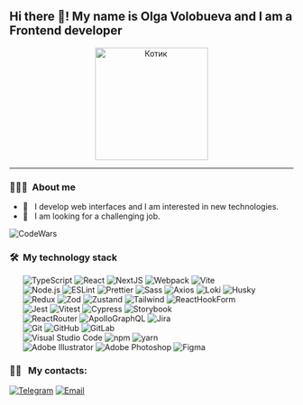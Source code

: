 
<h2> Hi there 👋! My name is Olga Volobueva and I am a Frontend developer</h2>

<div>
   <div id="gif" align="center">
   <img src="https://i.gifer.com/origin/ff/ff88888459f390b30438e162769be571_w200.webp" alt="Котик" width="200" height="200"/>
   </div>
</div>

---

<div>
    <h3> 👨🏻‍💻 &nbsp;About me</h3>
   
   - 🤔 &nbsp; I develop web interfaces and I am interested in new technologies.
   - 💼 &nbsp; I am looking for a challenging job.
</div>

![CodeWars](https://www.codewars.com/users/OlgaVol/badges/large)

<h3> 🛠 &nbsp;My technology stack</h3>

<div>
   &nbsp; &nbsp; &nbsp; <img src="https://img.shields.io/badge/TypeScript-%23007ACC.svg?style=for-the-badge&logo=typescript&logoColor=white" alt="TypeScript"/>
   <img src="https://img.shields.io/badge/React-%2361DAFB.svg?style=for-the-badge&logo=react&logoColor=black" alt="React"/>
   <img src="https://img.shields.io/badge/Next-black?style=for-the-badge&logo=next.js&logoColor=white" alt="NextJS"/>
   
   <img src="https://img.shields.io/badge/Webpack-%238DD6F9.svg?style=for-the-badge&logo=webpack&logoColor=black" alt="Webpack"/>
   <img src="https://img.shields.io/badge/Vite-%646CFF.svg?style=for-the-badge&logo=vite&logoColor=white" alt="Vite"/>

  
</div>
<div>
   &nbsp; &nbsp; &nbsp; <img src="https://img.shields.io/badge/Node.js-%23339933.svg?style=for-the-badge&logo=node.js&logoColor=white" alt="Node.js"/>
   <img src="https://img.shields.io/badge/ESLint-%234B3263.svg?style=for-the-badge&logo=eslint&logoColor=white" alt="ESLint"/>
   <img src="https://img.shields.io/badge/Prettier-%23F7B93E.svg?style=for-the-badge&logo=prettier&logoColor=black" alt="Prettier"/>
   <img src="https://img.shields.io/badge/Sass-%23CC6699.svg?style=for-the-badge&logo=sass&logoColor=white" alt="Sass"/>
   <img src="https://img.shields.io/badge/Axios-%235A29E4.svg?style=for-the-badge&logo=axios&logoColor=white" alt="Axios"/>
   <img src="https://img.shields.io/badge/Loki-%23000000.svg?style=for-the-badge&logo=loki&logoColor=white" alt="Loki"/>
   <img src="https://img.shields.io/badge/Husky-%233C3C3C.svg?style=for-the-badge&logo=husky&logoColor=white" alt="Husky"/>
</div>
<div>
   &nbsp; &nbsp; &nbsp; <img src="https://img.shields.io/badge/Redux-%23593D88.svg?style=for-the-badge&logo=redux&logoColor=white" alt="Redux"/>
   <img src="https://img.shields.io/badge/Zod-%23007ACC.svg?style=for-the-badge&logoColor=white" alt="Zod"/>
   <img src="https://img.shields.io/badge/Zustand-%23E9967A.svg?style=for-the-badge&logoColor=white" alt="Zustand"/>
   <img src="https://img.shields.io/badge/tailwindcss-%2338B2AC.svg?style=for-the-badge&logo=tailwind-css&logoColor=white" alt="Tailwind"/>
   <img src="https://img.shields.io/badge/React%20Hook%20Form-%23EC5990.svg?style=for-the-badge&logo=reacthookform&logoColor=white" alt="ReactHookForm"/>
</div>
<div>
    &nbsp; &nbsp; &nbsp; <img src="https://img.shields.io/badge/Jest-%23C21325.svg?style=for-the-badge&logo=jest&logoColor=white" alt="Jest"/>
   <img src="https://img.shields.io/badge/Vitest-%23113B6C.svg?style=for-the-badge&logo=vitest&logoColor=white" alt="Vitest"/>
   <img src="https://img.shields.io/badge/Cypress-%2317202C.svg?style=for-the-badge&logo=cypress&logoColor=white" alt="Cypress"/>
   <img src="https://img.shields.io/badge/Storybook-%23FF4785.svg?style=for-the-badge&logo=storybook&logoColor=white" alt="Storybook"/>
</div>
<div>
   &nbsp; &nbsp; &nbsp; <img src="https://img.shields.io/badge/React_Router-CA4245?style=for-the-badge&logo=react-router&logoColor=white" alt="ReactRouter"/>
   <img src="https://img.shields.io/badge/-ApolloGraphQL-311C87?style=for-the-badge&logo=apollo-graphql" alt="ApolloGraphQL"/>
   <img src="https://img.shields.io/badge/jira-%230A0FFF.svg?style=for-the-badge&logo=jira&logoColor=white" alt="Jira"/>
   <omg src="https://img.shields.io/badge/Postman-FF6C37?style=for-the-badge&logo=postman&logoColor=white" alt="Postman"/>
</div>   
<div>
  &nbsp; &nbsp; &nbsp; <img src="https://img.shields.io/badge/git-%23F05033.svg?style=for-the-badge&logo=git&logoColor=white" alt="Git"/>
  <img src="https://img.shields.io/badge/github-%23121011.svg?style=for-the-badge&logo=github&logoColor=white" alt="GitHub"/>
  <img src="https://img.shields.io/badge/gitlab-%23181717.svg?style=for-the-badge&logo=gitlab&logoColor=white" alt="GitLab"/>
  </div>
<div>
<div>
  &nbsp; &nbsp; &nbsp; <img src="https://img.shields.io/badge/Visual%20Studio%20Code-0078d7.svg?style=for-the-badge&logo=visual-studio-code&logoColor=white" alt="Visual Studio Code"/>
   <img src="https://img.shields.io/badge/npm-%23CB3837.svg?style=for-the-badge&logo=npm&logoColor=white" alt="npm"/>
   <img src="https://img.shields.io/badge/yarn-%232C8EBB.svg?style=for-the-badge&logo=yarn&logoColor=white" alt="yarn"/>
</div>
<div>
  &nbsp; &nbsp; &nbsp; <img src="https://img.shields.io/badge/adobe%20illustrator-%23FF9A00.svg?style=for-the-badge&logo=adobe%20illustrator&logoColor=white" alt="Adobe Illustrator"/>
  <img src="https://img.shields.io/badge/adobe%20photoshop-%2331A8FF.svg?style=for-the-badge&logo=adobe%20photoshop&logoColor=white" alt="Adobe Photoshop"/>
   <img src="https://img.shields.io/badge/figma-%23F24E1E.svg?style=for-the-badge&logo=figma&logoColor=white" alt="Figma"/>
</div>

<h3> 🤝🏻 &nbsp; My contacts: </h3>

<p align="left">
<a href="https://t.me/OlgaV_Volobueva"><img alt="Telegram" src="https://img.shields.io/badge/-OlgaVolobueva-blue"></a>
<a href="mailto:avsingh@umass.edu"><img alt="Email" src="https://img.shields.io/badge/Email-olvik1605@gmail.com-blue?style=flat-square&logo=gmail"></a>
</p>

